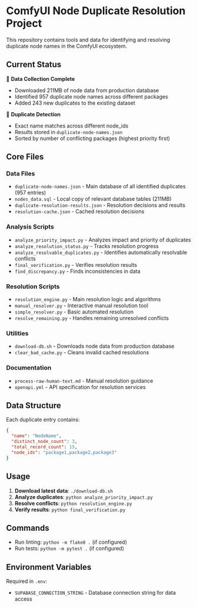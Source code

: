 # ComfyUI Node Duplicate Resolution Project

This repository contains tools and data for identifying and resolving duplicate node names in the ComfyUI ecosystem.

## Current Status

 **Data Collection Complete**
- Downloaded 211MB of node data from production database
- Identified 957 duplicate node names across different packages
- Added 243 new duplicates to the existing dataset

 **Duplicate Detection**
- Exact name matches across different node_ids
- Results stored in `duplicate-node-names.json`
- Sorted by number of conflicting packages (highest priority first)

## Core Files

### Data Files
- `duplicate-node-names.json` - Main database of all identified duplicates (957 entries)
- `nodes_data.sql` - Local copy of relevant database tables (211MB)
- `duplicate-resolution-results.json` - Resolution decisions and results
- `resolution-cache.json` - Cached resolution decisions

### Analysis Scripts
- `analyze_priority_impact.py` - Analyzes impact and priority of duplicates
- `analyze_resolution_status.py` - Tracks resolution progress
- `analyze_resolvable_duplicates.py` - Identifies automatically resolvable conflicts
- `final_verification.py` - Verifies resolution results
- `find_discrepancy.py` - Finds inconsistencies in data

### Resolution Scripts
- `resolution_engine.py` - Main resolution logic and algorithms
- `manual_resolver.py` - Interactive manual resolution tool
- `simple_resolver.py` - Basic automated resolution
- `resolve_remaining.py` - Handles remaining unresolved conflicts

### Utilities
- `download-db.sh` - Downloads node data from production database
- `clear_bad_cache.py` - Cleans invalid cached resolutions

### Documentation
- `process-raw-human-text.md` - Manual resolution guidance
- `openapi.yml` - API specification for resolution services

## Data Structure

Each duplicate entry contains:
```json
{
  "name": "NodeName",
  "distinct_node_count": 3,
  "total_record_count": 15,
  "node_ids": "package1,package2,package3"
}
```

## Usage

1. **Download latest data**: `./download-db.sh`
2. **Analyze duplicates**: `python analyze_priority_impact.py`
3. **Resolve conflicts**: `python resolution_engine.py`
4. **Verify results**: `python final_verification.py`

## Commands

- Run linting: `python -m flake8 .` (if configured)
- Run tests: `python -m pytest .` (if configured)

## Environment Variables

Required in `.env`:
- `SUPABASE_CONNECTION_STRING` - Database connection string for data access